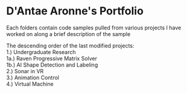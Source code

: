 # D'Antae Aronne's Portfolio
Each folders contain code samples pulled from various projects I have worked on along a brief description of the sample     
     
The descending order of the last modified projects:    
1.) Undergraduate Research    
       1a.) Raven Progressive Matrix Solver    
       1b.) AI Shape Detection and Labeling     
2.) Sonar in VR    
3.) Animation Control     
4.) Virtual Machine     
